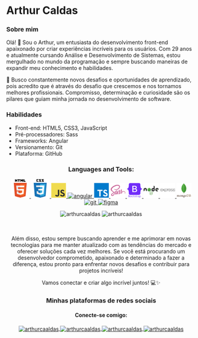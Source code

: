 <h1>Arthur Caldas</h1>

<h3 align="">Sobre mim</h3>

<p align="">
Olá! 👋 Sou o Arthur, um entusiasta do desenvolvimento front-end apaixonado por criar experiências incríveis para os usuários. Com 29 anos e atualmente cursando Análise e Desenvolvimento de Sistemas, estou mergulhado no mundo da programação e sempre buscando maneiras de expandir meu conhecimento e habilidades.
  
🚀 Busco constantemente novos desafios e oportunidades de aprendizado, pois acredito que é através do desafio que crescemos e nos tornamos melhores profissionais. Compromisso, determinação e curiosidade são os pilares que guiam minha jornada no desenvolvimento de software.
</p>
<h3>Habilidades</h3>

- Front-end: HTML5, CSS3, JavaScript
- Pré-processadores: Sass
- Frameworks: Angular
- Versionamento: Git
- Plataforma: GitHub

<!-- a
![HTML5](https://img.shields.io/badge/html5-000?style=for-the-badge&logo=html5)
![CSS3](https://img.shields.io/badge/CSS3-000?style=for-the-badge&logo=CSS3)
![JavaScript](https://img.shields.io/badge/javascript-000?style=for-the-badge&logo=javascript)
![Bootstrap](https://img.shields.io/badge/bootstrap-000?style=for-the-badge&logo=bootstrap)
![Angular](https://img.shields.io/badge/agular-000?style=for-the-badge&logo=angular)
![TypeScript](https://img.shields.io/badge/typescript-000?style=for-the-badge&logo=typescript)
![Sass](https://img.shields.io/badge/sass-000?style=for-the-badge&logo=sass)
![Git](https://img.shields.io/badge/git-000?style=for-the-badge&logo=git)
![GitHub](https://img.shields.io/badge/github-000?style=for-the-badge&logo=github)
![NodeJS](https://img.shields.io/badge/nodejs-000?style=for-the-badge&logo=nodejs)
-->

<div>
  <h3 align="center">Languages and Tools:</h3>
  <p align="center">
    <a href="https://www.w3.org/html/" target="_blank" rel="noreferrer">
      <img src="https://raw.githubusercontent.com/devicons/devicon/master/icons/html5/html5-original-wordmark.svg" alt="html5" width="50" height="50"/>
    </a>
    <a href="https://www.w3schools.com/css/" target="_blank" rel="noreferrer">
      <img src="https://raw.githubusercontent.com/devicons/devicon/master/icons/css3/css3-original-wordmark.svg" alt="css3" width="50" height="50"/>
    </a>
    <a href="https://developer.mozilla.org/en-US/docs/Web/JavaScript" target="_blank" rel="noreferrer">
      <img src="https://raw.githubusercontent.com/devicons/devicon/master/icons/javascript/javascript-original.svg" alt="javascript" width="40" height="40"/>
    </a>
    <a href="https://angular.io" target="_blank" rel="noreferrer">
      <img src="https://angular.io/assets/images/logos/angular/angular.svg" alt="angular" width="40" height="40"/>
    </a>
    <a href="https://www.typescriptlang.org/" target="_blank" rel="noreferrer">
      <img src="https://raw.githubusercontent.com/devicons/devicon/master/icons/typescript/typescript-original.svg" alt="typescript" width="40" height="40"/>
    </a>
    <a href="https://sass-lang.com" target="_blank" rel="noreferrer">
      <img src="https://raw.githubusercontent.com/devicons/devicon/master/icons/sass/sass-original.svg" alt="sass" width="40" height="40"/>
    </a>
    <a href="https://getbootstrap.com" target="_blank" rel="noreferrer">
      <img src="https://raw.githubusercontent.com/devicons/devicon/master/icons/bootstrap/bootstrap-plain-wordmark.svg" alt="bootstrap" width="40" height="40"/>
    </a>
    <a href="https://nodejs.org" target="_blank" rel="noreferrer">
      <img src="https://raw.githubusercontent.com/devicons/devicon/master/icons/nodejs/nodejs-original-wordmark.svg" alt="nodejs" width="40" height="40"/>
    </a>
    <a href="https://expressjs.com" target="_blank" rel="noreferrer">
      <img src="https://raw.githubusercontent.com/devicons/devicon/master/icons/express/express-original-wordmark.svg" alt="express" width="40" height="40"/>
    </a>
    <a href="https://www.mongodb.com/" target="_blank" rel="noreferrer">
      <img src="https://raw.githubusercontent.com/devicons/devicon/master/icons/mongodb/mongodb-original-wordmark.svg" alt="mongodb" width="40" height="40"/>
    </a>
    <a href="https://git-scm.com/" target="_blank" rel="noreferrer">
      <img src="https://www.vectorlogo.zone/logos/git-scm/git-scm-icon.svg" alt="git" width="40" height="40"/>
    </a>
    <a href="https://www.figma.com/" target="_blank" rel="noreferrer">
      <img src="https://www.vectorlogo.zone/logos/figma/figma-icon.svg" alt="figma" width="40" height="40"/>
    </a>
  </p>
</div>

<div align="center">
    <img align="" src="https://github-readme-stats.vercel.app/api/top-langs?username=arthurcaaldas&show_icons=true&locale=en&layout=compact" alt="arthurcaaldas" height="120px"/>
    <img align="" src="https://github-readme-stats.vercel.app/api?username=arthurcaaldas&show_icons=true&locale=en" alt="arthurcaaldas" height="120px"/>
</div>

<br>
<br>

<p align="center">
Além disso, estou sempre buscando aprender e me aprimorar em novas tecnologias para me manter atualizado com as tendências do mercado e oferecer soluções cada vez melhores.
Se você está procurando um desenvolvedor comprometido, apaixonado e determinado a fazer a diferença, estou pronto para enfrentar novos desafios e contribuir para projetos incríveis!
</p>

<p align="center">
Vamos conectar e criar algo incrível juntos! 💻✨
</p>

<h3 align="center">Minhas plataformas de redes sociais</h3>

<h4 align="center">Conecte-se comigo:</h4>
<p align="center">
<a href="https://www.linkedin.com/in/arthur-caldas-217b34289/" target="blank">
  <img align="center" src="https://raw.githubusercontent.com/rahuldkjain/github-profile-readme-generator/master/src/images/icons/Social/linked-in-alt.svg" alt="arthurcaaldas" height="30" width="40"/>
</a>
<a href="https://www.facebook.com/arthurcaldas/" target="blank">
  <img align="center" src="https://raw.githubusercontent.com/rahuldkjain/github-profile-readme-generator/master/src/images/icons/Social/facebook.svg" alt="arthurcaaldas" height="30" width="40"/>
</a>
<a href="https://www.instagram.com/arthurcaaldas/" target="blank">
  <img align="center" src="https://raw.githubusercontent.com/rahuldkjain/github-profile-readme-generator/master/src/images/icons/Social/instagram.svg" alt="arthurcaaldas" height="30" width="40"/>
</a>
<a href="https://www.discord.com/in/arthurcaaldas#8368/" target="blank">
  <img align="center" src="https://raw.githubusercontent.com/rahuldkjain/github-profile-readme-generator/master/src/images/icons/Social/discord.svg" alt="arthurcaaldas" height="30" width="40"/>
</a>
</p>

<!--
[![LinkedIn](https://img.shields.io/badge/LinkedIn-000?style=for-the-badge&logo=linkedin&logoColor=0E76A8)](https://www.linkedin.com/in/arthur-caldas-217b34289/)
[![Instagram](https://img.shields.io/badge/Instagram-000?style=for-the-badge&logo=instagram)](https://www.instagram.com/arthurcaaldas/)
[![Facebook](https://img.shields.io/badge/Facebook-000?style=for-the-badge&logo=facebook)](https://www.facebook.com/arthurcaldas/)
[![Discord](https://img.shields.io/badge/Discord-000?style=for-the-badge&logo=discord)](https://www.discord.com/in/arthurcaaldas#8368/)
-->
